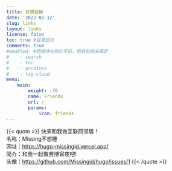 ```yaml
---
title: 友情链接
date: '2022-02-12'
slug: links
layout: links
license: false
toc: true #目录显示
comments: true
#enabled: #想保持右侧栏不动，但目前尚未搞定
#    - search
#    - toc
#    - archives
#    - tag-cloud
menu:
    main: 
        weight: -70
        name: Friends
        url: /
        params:
            icon: friends
---
```

{{< quote >}} 
快来和我做互联网邻居！  <br>名称：Missing不想睡  <br>网址：https://hugo-missingid.vercel.app/<br>简介：和我一起做赛博宵夜吧!<br>头像：https://github.com/Missingid/hugo/issues/1
{{< /quote >}}
